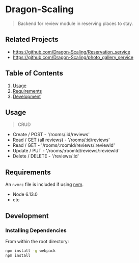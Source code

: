 # Dragon-Scaling

> Backend for review module in reserving places to stay.

## Related Projects

  - https://github.com/Dragon-Scaling/Reservation_service
  - https://github.com/Dragon-Scaling/photo_gallery_service

## Table of Contents

1. [Usage](#Usage)
1. [Requirements](#requirements)
1. [Development](#development)

## Usage

> CRUD

- Create / POST - '/rooms/:id/reviews'
- Read / GET (all reviews) - '/rooms/:id/reviews'
- Read / GET - '/rooms/:roomId/reviews/:reviewId'
- Update / PUT - '/rooms/:roomId/reviews/:reviewId'
- Delete / DELETE - '/reviews/:id'

## Requirements

An `nvmrc` file is included if using [nvm](https://github.com/creationix/nvm).

- Node 6.13.0
- etc

## Development

### Installing Dependencies

From within the root directory:

```sh
npm install -g webpack
npm install
```

